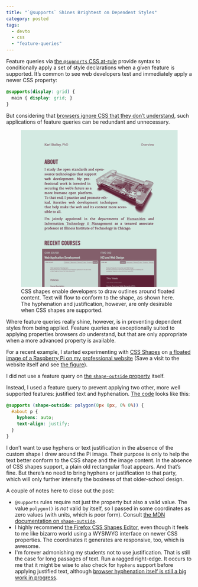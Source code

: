 ```yaml
---
title: "`@supports` Shines Brightest on Dependent Styles"
category: posted
tags:
  - devto
  - css
  - "feature-queries"
---
```


Feature queries via [the `@supports` CSS
at-rule](https://developer.mozilla.org/en-US/docs/Web/CSS/@supports) provide syntax to conditionally
apply a set of style declarations when a given feature is supported. It’s common to see web
developers test and immediately apply a newer CSS property:

```css
@supports(display: grid) {
  main { display: grid; }
}
```

But considering that [browsers ignore CSS that they don’t understand](https://developer.mozilla.org/en-US/docs/Learn/CSS/CSS_layout/Supporting_Older_Browsers#Creating_fallbacks_in_CSS), such applications of
feature queries can be redundant and unnecessary.

<figure class="screenshot" id="img-stolley-co-screenshot">
  <img src="/assets/img/stolley-co-screenshot.png" alt="Screenshot of CSS shapes example" />
  <figcaption>
    CSS shapes enable developers to draw outlines around floated content. Text will flow to conform
    to the shape, as shown here. The hyphenation and justification, however, are only desirable when
    CSS shapes are supported.
  </figcaption>
</figure>

Where feature queries really shine, however, is in preventing dependent styles from being applied.
Feature queries are exceptionally suited to applying properties browsers *do* understand, but that
are only appropriate when a more advanced property is available.

For a recent example, I started experimenting with [CSS
Shapes](https://developer.mozilla.org/en-US/docs/Web/CSS/CSS_Shapes) on [a floated image of a
Raspberry Pi on my professional website](https://stolley.co/) (Save a visit to the website itself
and see [the figure](#img-stolley-co-screenshot)).

I did not use a feature query on [the `shape-outside`
property](https://github.com/karlstolley/stolley.co/commit/8595b8b4dfa1fb0417648ed2943d9cd269025a06#diff-ce5e030f2e2e2a50f18199464f07ea70)
itself.

Instead, I used a feature query to prevent applying two other, more well supported features:
justified text and hyphenation. [The
code](https://github.com/karlstolley/stolley.co/commit/e3fa2f5f8c30e20689d4649045e5b6c5b9fe4071)
looks like this:

```css
@supports (shape-outside: polygon(0px 0px, 0% 0%)) {
  #about p {
    hyphens: auto;
    text-align: justify;
  }
}
```

I don’t want to use hyphens or text justification in the absence of the custom shape I drew around
the Pi image. Their purpose is only to  help the text better conform to the CSS shape and the image
content. In the absence of CSS shapes support, a plain old rectangular float appears. And that’s fine.
But there’s no need to bring hyphens or justification to that party, which will only further intensify
the boxiness of that older-school design.

A couple of notes here to close out the post:

* `@supports` rules require not just the property but also a valid value. The value `polygon()` is
*not* valid by itself, so I passed in some coordinates as zero values (with units, which is poor
form). Consult [the MDN documentation on
`shape-outside`](https://developer.mozilla.org/en-US/docs/Web/CSS/shape-outside).
* I highly recommend [the Firefox CSS Shapes
Editor](https://developer.mozilla.org/en-US/docs/Tools/Page_Inspector/How_to/Edit_CSS_shapes), even
though it feels to me like bizarro world using a WYSIWYG interface on newer CSS properties. The
coordinates it generates are responsive, too, which is awesome.
* I'm forever admonishing my students not to use justification. That is still the case for long
passages of text. Run a ragged right-edge. It occurs to me that it might be wise to also check for
`hyphens` support before applying justified text, although [browser hyphenation itself is still a
big work in
progress](https://justmarkup.com/articles/2019-01-28-a-look-at-css-hyphenation-in-2019/).
